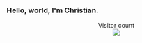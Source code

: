 ### Hello, world, I'm Christian.

<p align="center"> 
  Visitor count<br>
  <img src="https://profile-counter.glitch.me/christian-the-brewer/count.svg" />
</p>

<!--
**christian-the-brewer/christian-the-brewer** is a ✨ _special_ ✨ repository because its `README.md` (this file) appears on your GitHub profile.

Here are some ideas to get you started:

- 🔭 I’m currently working on ...
- 🌱 I’m currently learning ...
- 👯 I’m looking to collaborate on ...
- 🤔 I’m looking for help with ...
- 💬 Ask me about ...
- 📫 How to reach me: ...
- 😄 Pronouns: ...
- ⚡ Fun fact: ...
-->
